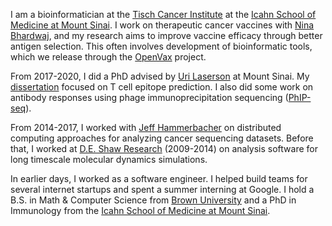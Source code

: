 I am a bioinformatician at the [Tisch Cancer Institute](https://icahn.mssm.edu/research/tisch) at
the [Icahn School of Medicine at Mount Sinai](https://icahn.mssm.edu/). I work on
therapeutic cancer vaccines with [Nina Bhardwaj](https://icahn.mssm.edu/profiles/nina-bhardwaj),
and my research aims to improve vaccine efficacy through better antigen
selection. This often involves development of bioinformatic tools, which we
release through the [OpenVax](https://github.com/openvax) project. 

From 2017-2020, I did a PhD advised by [Uri Laserson](https://twitter.com/laserson?lang=en)
at Mount Sinai. My [dissertation](/pdfs/TimODonnell-dissertation.pdf) focused on T cell epitope prediction. I 
also did some work on antibody responses using phage immunoprecipitation
sequencing ([PhIP-seq](https://en.wikipedia.org/wiki/PhIP-Seq)).

From 2014-2017, I worked with [Jeff Hammerbacher](https://www.hammerlab.org/) on
distributed computing approaches for analyzing cancer sequencing datasets. Before that,
I worked at [D.E. Shaw Research](https://www.deshawresearch.com/)
(2009-2014) on analysis software for long timescale molecular dynamics simulations.

In earlier days, I worked as a software engineer. I helped build teams
for several internet startups and spent a summer interning at Google. I hold a
B.S. in Math & Computer Science from [Brown University](https://cs.brown.edu) and
a PhD in Immunology from the [Icahn School of Medicine at Mount Sinai](https://icahn.mssm.edu/).
